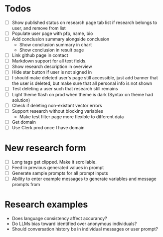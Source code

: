 # Todos

- [ ] Show published status on research page tab list if research belongs to user, and remove from list
- [ ] Populate user page with pfp, name, bio
- [ ] Add conclusion summary alongside conclusion
    - Show conclusion summary in chart
    - Show conclusion in result page
- [ ] Link github page in contact
- [ ] Markdown support for all text fields.
- [ ] Show research description in overview
- [ ] Hide star button if user is not signed in
- [ ] I should make deleted user's page still accessible, just add banner that the user is deleted, but make sure that all personal info is not shown
- [ ] Test deleting a user such that research still remains
- [ ] Light theme flash on prod when theme is dark (Syntax on theme had solution)
- [ ] Check if deleting non-existant vector errors
- [ ] Support research without blocking variables
    - Make test filter page more flexible to different data
- [ ] Get domain
- [ ] Use Clerk prod once I have domain

# New research form

- [ ] Long tags get clipped. Make it scrollable.
- [ ] Feed in previous generated values in prompt
- [ ] Generate sample prompts for all prompt inputs
- [ ] Ability to enter example messages to generate variables and message prompts from

# Research examples

- Does language consistency affect accurancy?
- Do LLMs bias toward identified over anonymous individuals?
- Should conversation history be in individual messages or user prompt?
